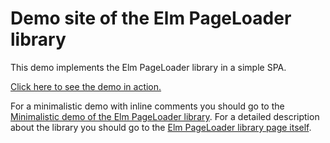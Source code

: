 # Demo site of the Elm PageLoader library

This demo implements the Elm PageLoader library in a simple SPA.

[Click here to see the demo in action.](https://jordymoos.github.io/elm-pageloader-demo-site/)

For a minimalistic demo with inline comments you should go to the [Minimalistic demo of the Elm PageLoader library](https://github.com/JordyMoos/elm-pageloader-demo-minimal).
For a detailed description about the library you should go to the [Elm PageLoader library page itself](https://github.com/JordyMoos/elm-pageloader).
